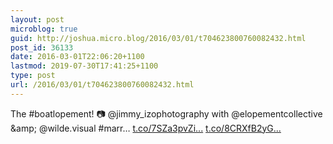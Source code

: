 ```yaml
---
layout: post
microblog: true
guid: http://joshua.micro.blog/2016/03/01/t704623800760082432.html
post_id: 36133
date: 2016-03-01T22:06:20+1100
lastmod: 2019-07-30T17:41:25+1100
type: post
url: /2016/03/01/t704623800760082432.html
---
```

The #boatlopement! 📷 @jimmy_izophotography with @elopementcollective &amp;amp; @wilde.visual #marr… [t.co/7SZa3pvZi...](https://t.co/7SZa3pvZiH) [t.co/8CRXfB2yG...](https://t.co/8CRXfB2yGO)
